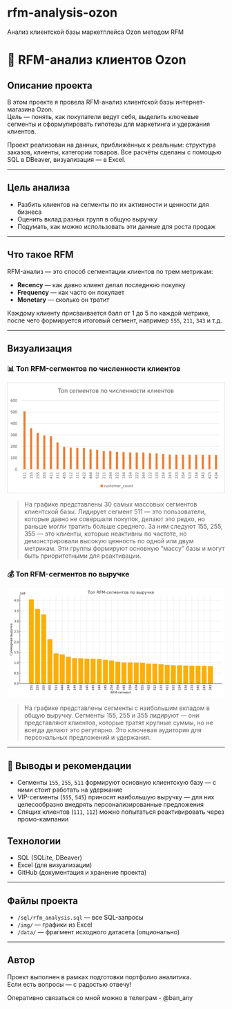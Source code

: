 # rfm-analysis-ozon
Анализ клиентской базы маркетплейса Ozon методом RFM
# 🛒 RFM-анализ клиентов Ozon

## Описание проекта

В этом проекте я провела RFM-анализ клиентской базы интернет-магазина Ozon.  
Цель — понять, как покупатели ведут себя, выделить ключевые сегменты и сформулировать гипотезы для маркетинга и удержания клиентов.

Проект реализован на данных, приближённых к реальным: структура заказов, клиенты, категории товаров. Все расчёты сделаны с помощью SQL в DBeaver, визуализация — в Excel.

---

## Цель анализа

- Разбить клиентов на сегменты по их активности и ценности для бизнеса
- Оценить вклад разных групп в общую выручку
- Подумать, как можно использовать эти данные для роста продаж

---

## Что такое RFM

RFM-анализ — это способ сегментации клиентов по трем метрикам:
- **Recency** — как давно клиент делал последнюю покупку
- **Frequency** — как часто он покупает
- **Monetary** — сколько он тратит

Каждому клиенту присваивается балл от 1 до 5 по каждой метрике, после чего формируется итоговый сегмент, например `555`, `211`, `343` и т.д.

---


## Визуализация

### 📊 Топ RFM-сегментов по численности клиентов
![rfm_top_segments](img/Рисунок5.png)

>На графике представлены 30 самых массовых сегментов клиентской базы.
>Лидирует сегмент 511 — это пользователи, которые давно не совершали покупок, делают это редко, но раньше могли тратить больше среднего.
>За ним следуют 155, 255, 355 — это клиенты, которые неактивны по частоте, но демонстрировали высокую ценность по одной или двум метрикам.
>Эти группы формируют основную “массу” базы и могут быть приоритетными для реактивации.

### 💰 Топ RFM-сегментов по выручке
![rfm_revenue](img/rfm_revenue_chart.png)


>На графике представлены сегменты с наибольшим вкладом в общую выручку.
>Сегменты 155, 255 и 355 лидируют — они представляют клиентов, которые тратят крупные суммы, но не всегда делают это регулярно.
>Это ключевая аудитория для персональных предложений и удержания.
---


## 📌 Выводы и рекомендации

- Сегменты `155`, `255`, `511` формируют основную клиентскую базу — с ними стоит работать на удержание
- VIP-сегменты (`555`, `545`) приносят наибольшую выручку — для них целесообразно внедрять персонализированные предложения
- Спящих клиентов (`111`, `112`) можно попытаться реактивировать через промо-кампании


## Технологии

- SQL (SQLite, DBeaver)
- Excel (для визуализации)
- GitHub (документация и хранение проекта)

---

## Файлы проекта

- `/sql/rfm_analysis.sql` — все SQL-запросы
- `/img/` — графики из Excel
- `/data/` — фрагмент исходного датасета (опционально)

---

## Автор

Проект выполнен в рамках подготовки портфолио аналитика.  
Если есть вопросы — с радостью отвечу!

Оперативно связаться со мной можно в телеграм - @ban_any

